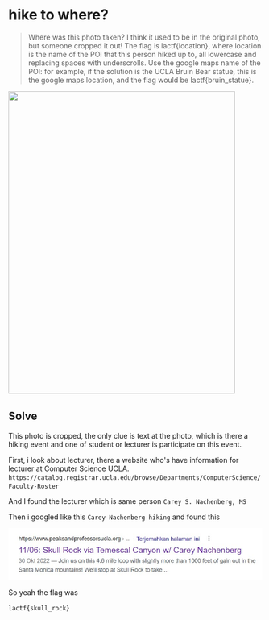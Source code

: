 # hike to where?
> Where was this photo taken? I think it used to be in the original photo, but someone cropped it out!
The flag is lactf{location}, where location is the name of the POI that this person hiked up to, all lowercase and replacing spaces with underscrolls. Use the google maps name of the POI: for example, if the solution is the UCLA Bruin Bear statue, this is the google maps location, and the flag would be lactf{bruin_statue}.

<img src="https://i.ibb.co/1KxG0fg/picture.jpg" width="450px" height="600px">

## Solve

This photo is cropped, the only clue is text at the photo, which is there a hiking event and one of student or lecturer is participate on this event.

First, i look about lecturer, there a website who's have information for lecturer at Computer Science UCLA.
`https://catalog.registrar.ucla.edu/browse/Departments/ComputerScience/Faculty-Roster`

And I found the lecturer which is same person `Carey S. Nachenberg, MS`

Then i googled like this `Carey Nachenberg hiking` and found this 

![image](hiking.jpg)

So yeah the flag was 
```
lactf{skull_rock}
```
